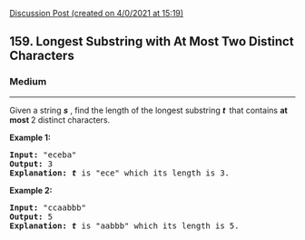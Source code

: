 [Discussion Post (created on 4/0/2021 at 15:19)](https://leetcode.com/problems/longest-substring-with-at-most-two-distinct-characters/solution/)  
<h2>159. Longest Substring with At Most Two Distinct Characters</h2><h3>Medium</h3><hr><div><p>Given a string <strong><em>s</em></strong> , find the length of the longest substring&nbsp;<strong><em>t&nbsp;&nbsp;</em></strong>that contains <strong>at most </strong>2 distinct characters.</p>

<p><strong>Example 1:</strong></p>

<pre><strong>Input:</strong> "eceba"
<strong>Output: </strong>3
<strong>Explanation: <em>t</em></strong><em> </em>is "ece" which its length is 3.
</pre>

<p><strong>Example 2:</strong></p>

<pre><strong>Input:</strong> "ccaabbb"
<strong>Output: </strong>5
<strong>Explanation: <em>t</em></strong><em> </em>is "aabbb" which its length is 5.
</pre>
</div>